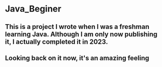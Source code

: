 # Java_Beginer

## This is a project I wrote when I was a freshman learning Java. Although I am only now publishing it, I actually completed it in 2023.  
## Looking back on it now, it's an amazing feeling
